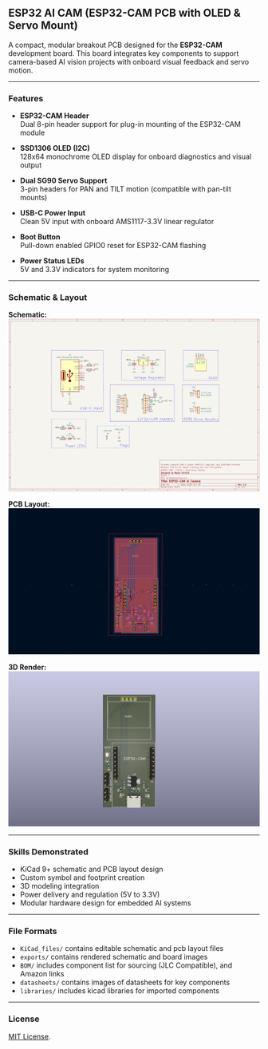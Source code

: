 ## ESP32 AI CAM (ESP32-CAM PCB with OLED & Servo Mount)

A compact, modular breakout PCB designed for the **ESP32-CAM** development board. This board integrates key components to support camera-based AI vision projects with onboard visual feedback and servo motion.

---

### Features

- **ESP32-CAM Header**  
  Dual 8-pin header support for plug-in mounting of the ESP32-CAM module

- **SSD1306 OLED (I2C)**  
  128x64 monochrome OLED display for onboard diagnostics and visual output

- **Dual SG90 Servo Support**  
  3-pin headers for PAN and TILT motion (compatible with pan-tilt mounts)

- **USB-C Power Input**  
  Clean 5V input with onboard AMS1117-3.3V linear regulator

- **Boot Button**  
  Pull-down enabled GPIO0 reset for ESP32-CAM flashing

- **Power Status LEDs**  
  5V and 3.3V indicators for system monitoring

---

### Schematic & Layout

**Schematic:**
![Schematic](exports/AI_CAM_Schematic.png)

**PCB Layout:** 
![Top Layout](exports/AI_CAM_Top.png)

**3D Render:**  
![3D Render](exports/AI_CAM_3D.png)  

---

### Skills Demonstrated

- KiCad 9+ schematic and PCB layout design
- Custom symbol and footprint creation
- 3D modeling integration
- Power delivery and regulation (5V to 3.3V)
- Modular hardware design for embedded AI systems

---

### File Formats

- `KiCad_files/` contains editable schematic and pcb layout files
- `exports/` contains rendered schematic and board images
- `BOM/` includes component list for sourcing (JLC Compatible), and Amazon links
- `datasheets/` contains images of datasheets for key components
- `libraries/` includes kicad libraries for imported components 

---

### License

[MIT License](ESP32_AI_CAM/LICENSE).


